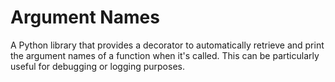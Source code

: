 # Argument Names

A Python library that provides a decorator to automatically retrieve and print the argument names of a function when it's called. This can be particularly useful for debugging or logging purposes.